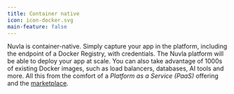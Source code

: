 ```yaml
---
title: Container native
icon: icon-docker.svg
main-feature: false
---
```


Nuvla is container-native. Simply capture your app in the platform, including the endpoint of a Docker Registry, with credentials. The Nuvla platform will be able to deploy your app at scale. You can also take advantage of 1000s of existing Docker images, such as load balancers, databases, AI tools and more. All this from the comfort of a <em>Platform as a Service (PaaS)</em> offering and the [marketplace](/marketplace).
